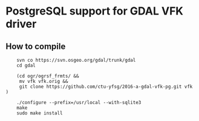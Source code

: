 PostgreSQL support for GDAL VFK driver
======================================

How to compile
--------------

        svn co https://svn.osgeo.org/gdal/trunk/gdal
        cd gdal
        
        (cd ogr/ogrsf_frmts/ &&
         mv vfk vfk.orig &&
         git clone https://github.com/ctu-yfsg/2016-a-gdal-vfk-pg.git vfk
	)
        
        ./configure --prefix=/usr/local --with-sqlite3
        make
        sudo make install